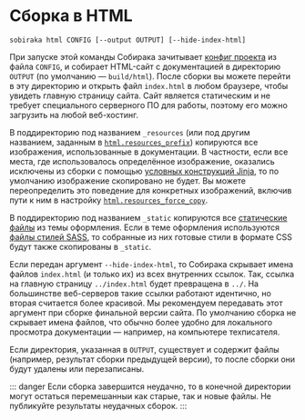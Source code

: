 # Сборка в HTML

```
sobiraka html CONFIG [--output OUTPUT] [--hide-index-html]
```

При запуске этой команды Собирака зачитывает [конфиг проекта](../5-reference/1-configuration.md) из файла `CONFIG`, и собирает HTML-сайт с документацией в директорию `OUTPUT` (по умолчанию — `build/html`). После сборки вы можете перейти в эту директорию и открыть файл `index.html` в любом браузере, чтобы увидеть главную страницу сайта. Сайт является статическим и не требует специального серверного ПО для работы, поэтому его можно загрузить на любой веб-хостинг.

В поддиректорию под названием `_resources` (или под другим названием, заданным в [`html.resources_prefix`](../5-reference/1-configuration.md#volume.html.resources_prefix)) копируются все изображения, использованные в документации. В частности, если все места, где использовалось определённое изображение, оказались исключены из сборки с помощью [условных конструкций Jinja](../2-syntax/4-jinja.md#conditions), то по умолчанию изображение скопировано не будет. Вы можете переопределить это поведение для конкретных изображений, включив пути к ним в настройку [`html.resources_force_copy`](../5-reference/1-configuration.md#volume.html.resources_force_copy).

В поддиректорию под названием `_static` копируются все [статические файлы](../4-customization/1-html.md#static-files) из темы оформления. Если в теме оформления используются [файлы стилей SASS](../4-customization/1-html.md#sass), то собранные из них готовые стили в формате CSS будут также скопированы в `_static`.

Если передан аргумент `--hide-index-html`, то Собирака скрывает имена файлов `index.html` (и только их) из всех внутренних ссылок. Так, ссылка на главную страницу `../index.html` будет превращена в `../`. На большинстве веб-серверов такие ссылки работают идентично, но вторая считается более красивой. Мы рекомендуем передавать этот аргумент при сборке финальной версии сайта. По умолчанию сборка не скрывает имена файлов, что обычно более удобно для локального просмотра документации — например, на компьютере техписателя.

Если директория, указанная в `OUTPUT`, существует и содержит файлы (например, результат сборки предыдущей версии), то после сборки они будут удалены или перезаписаны.

::: danger
Если сборка завершится неудачно, то в конечной директории могут остаться перемешанныи как старые, так и новые файлы. Не публикуйте результаты неудачных сборок.
:::